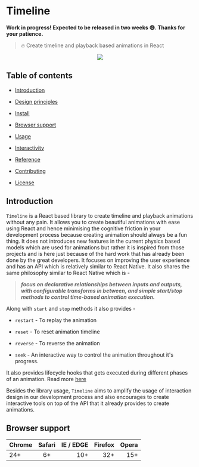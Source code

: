 # Timeline

**Work in progress! Expected to be released in two weeks 😅. Thanks for your patience.**

> 🔥 Create timeline and playback based animations in React

<p align="center">
  <img src="https://i.gyazo.com/92335601b07bd758f45bb64ca8bac912.gif" />
</p>

## Table of contents

* [Introduction](#introduction)

* [Design principles](#design-principles)

* [Install]()

* [Browser support]()

* [Usage]()

* [Interactivity]()

* [Reference]()

* [Contributing]()

* [License]()

## Introduction

`Timeline` is a React based library to create timeline and playback animations without any pain. It allows you to create beautiful animations with ease using React and hence minimising the cognitive friction in your development process because creating animation should always be a fun thing. It does not introduces new features in the current physics based models which are used for animations but rather it is inspired from those projects and is here just because of the hard work that has already been done by the great developers. It focuses on improving the user experience and has an API which is relatively similar to React Native. It also shares the same philosophy similar to React Native which is -

> ***focus on declarative relationships between inputs and outputs, with configurable transforms in between, and simple start/stop methods to control time-based animation execution.***

Along with `start` and `stop` methods it also provides -

* `restart` - To replay the animation

* `reset` - To reset animation timeline

* `reverse` - To reverse the animation

* `seek` - An interactive way to control the animation throughout it's progress.

It also provides lifecycle hooks that gets executed during different phases of an animation. Read more [here]()

Besides the library usage, `Timeline` aims to amplify the usage of interaction design in our development process and also encourages to create interactive tools on top of the API that it already provides to create animations.

## Browser support

| Chrome        | Safari        | IE / EDGE  | Firefox  | Opera |
| ------------- |:-------------:| -----: | -----: | -----: |
| 24+    | 6+ | 10+ | 32+ | 15+
